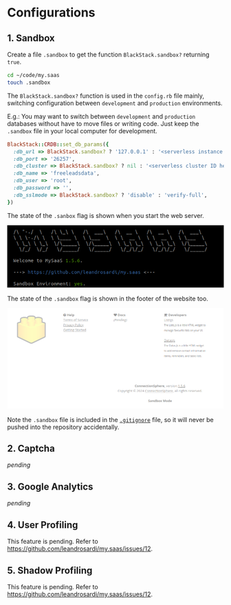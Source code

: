 # Configurations

## 1. Sandbox

Create a file `.sandbox` to get the function `BlackStack.sandbox?` returning `true`.

```bash
cd ~/code/my.saas
touch .sandbox
```

The `BlackStack.sandbox?` function is used in the `config.rb` file mainly, switching configuration between `development` and `production` environments.

E.g.: You may want to switch between `development` and `production` databases without have to move files or writing code. Just keep the `.sandbox` file in your local computer for development.

```ruby
BlackStack::CRDB::set_db_params({ 
  :db_url => BlackStack.sandbox? ? '127.0.0.1' : '<serverless instance IP here>', 
  :db_port => '26257', 
  :db_cluster => BlackStack.sandbox? ? nil : '<serverless cluster ID here>', # this parameter is optional. Use this when using CRDB serverless.
  :db_name => 'freeleadsdata', 
  :db_user => 'root', 
  :db_password => '',
  :db_sslmode => BlackStack.sandbox? ? 'disable' : 'verify-full',
})
```

The state of the `.sanbox` flag is shown when you start the web server.

![Sandbox flag in the out put of the web server](./thumbnails/2/sandbox-flag-1.png)

The state of the `.sandbox` flag is shown in the footer of the website too.

![Sandbox flag in the footer of the website](./thumbnails/2/sandbox-flag-2.png)

Note the `.sandbox` file is included in the [`.gitignore`](https://github.com/leandrosardi/my.saas/blob/main/.gitignore) file, so it will never be pushed into the repository accidentally. 

## 2. Captcha

_pending_

## 3. Google Analytics

_pending_

## 4. User Profiling

This feature is pending.
Refer to https://github.com/leandrosardi/my.saas/issues/12.

## 5. Shadow Profiling

This feature is pending.
Refer to https://github.com/leandrosardi/my.saas/issues/12.
